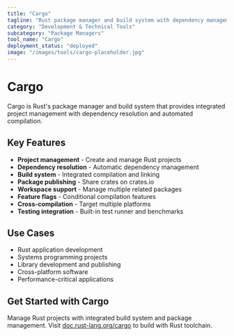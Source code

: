 ```yaml
---
title: "Cargo"
tagline: "Rust package manager and build system with dependency management"
category: "Development & Technical Tools"
subcategory: "Package Managers"
tool_name: "Cargo"
deployment_status: "deployed"
image: "/images/tools/cargo-placeholder.jpg"
---
```


# Cargo

Cargo is Rust's package manager and build system that provides integrated project management with dependency resolution and automated compilation.

## Key Features

- **Project management** - Create and manage Rust projects
- **Dependency resolution** - Automatic dependency management
- **Build system** - Integrated compilation and linking
- **Package publishing** - Share crates on crates.io
- **Workspace support** - Manage multiple related packages
- **Feature flags** - Conditional compilation features
- **Cross-compilation** - Target multiple platforms
- **Testing integration** - Built-in test runner and benchmarks

## Use Cases

- Rust application development
- Systems programming projects
- Library development and publishing
- Cross-platform software
- Performance-critical applications

## Get Started with Cargo

Manage Rust projects with integrated build system and package management. Visit [doc.rust-lang.org/cargo](https://doc.rust-lang.org/cargo) to build with Rust toolchain.